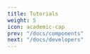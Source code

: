 ```yaml
---
title: Tutorials
weight: 5
icon: academic-cap
prev: "/docs/components"
next: "/docs/developers"
---
```

